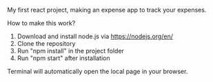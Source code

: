 My first react project, making an expense app to track your expenses.

How to make this work?

1. Download and install node.js via https://nodejs.org/en/
2. Clone the repository
3. Run "npm install" in the project folder
4. Run "npm start" after installation

Terminal will automatically open the local page in your browser.

